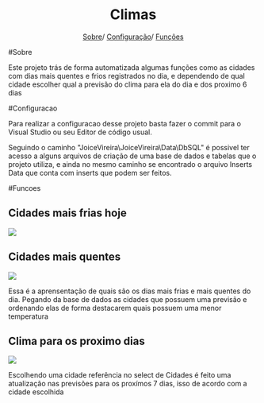 <h1 align="center">Climas</h1>
<p align="center">
  <a href="#Sobre">Sobre</a>/
  <a href="#Configuracao">Configuração</a>/
  <a href="Funcoes">Funções</a>
</p>


#Sobre

<p>Este projeto trás de forma automatizada algumas funções como as cidades com dias mais quentes e frios registrados no dia,
  e dependendo de qual cidade escolher qual a previsão do clima para ela do dia e dos proximo 6 dias</p>
 
#Configuracao

<p>Para realizar a configuracao desse projeto basta fazer o commit para o <a>Visual Studio ou seu Editor de código usual.</p>
<p>Seguindo o caminho "JoiceVireira\JoiceVireira\Data\DbSQL" é possivel ter acesso a alguns arquivos de criação de uma base de dados e tabelas que o projeto utiliza,
e ainda no mesmo caminho se encontrado o arquivo Inserts Data que conta com inserts que podem ser feitos.</p>

#Funcoes

<h2>Cidades mais frias hoje </h2>
 <img src="https://user-images.githubusercontent.com/72620316/158080202-c4f09cfa-62ce-422b-ac19-8f8e39462fcf.png" >
 
 <h2>Cidades mais quentes</h2>
 
 <img src="https://user-images.githubusercontent.com/72620316/158080548-a2852b34-ec7c-4e8c-9062-ce11b6788aba.png">
 
 <p>Essa é a aprensentação de quais são os dias mais frias e mais quentes do dia. Pegando da base de dados as cidades que possuem uma previsão e ordenando 
    elas de forma destacarem quais possuem uma menor temperatura</p>
  
  <h2>Clima para os proximo dias</h2>
  <img src="https://user-images.githubusercontent.com/72620316/158080694-adec7220-a8d7-45cf-a97d-43f2600e592d.png" >
 <p>Escolhendo uma cidade referência no select de Cidades é feito uma atualização nas previsões para os proxímos 7 dias, isso de acordo com a cidade escolhida</p>
